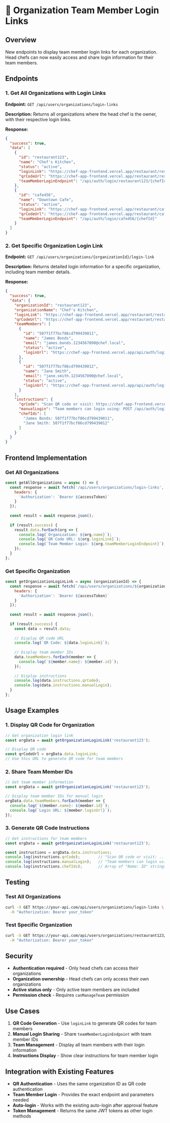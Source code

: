 # 🔗 Organization Team Member Login Links

## Overview
New endpoints to display team member login links for each organization. Head chefs can now easily access and share login information for their team members.

## Endpoints

### 1. Get All Organizations with Login Links
**Endpoint:** `GET /api/users/organizations/login-links`

**Description:** Returns all organizations where the head chef is the owner, with their respective login links.

**Response:**
```json
{
  "success": true,
  "data": [
    {
      "id": "restaurant123",
      "name": "Chef's Kitchen",
      "status": "active",
      "loginLink": "https://chef-app-frontend.vercel.app/restaurant/restaurant123",
      "qrCodeUrl": "https://chef-app-frontend.vercel.app/restaurant/restaurant123",
      "teamMemberLoginEndpoint": "/api/auth/login/restaurant123/{chefId}"
    },
    {
      "id": "cafe456",
      "name": "Downtown Cafe",
      "status": "active",
      "loginLink": "https://chef-app-frontend.vercel.app/restaurant/cafe456",
      "qrCodeUrl": "https://chef-app-frontend.vercel.app/restaurant/cafe456",
      "teamMemberLoginEndpoint": "/api/auth/login/cafe456/{chefId}"
    }
  ]
}
```

### 2. Get Specific Organization Login Link
**Endpoint:** `GET /api/users/organizations/{organizationId}/login-link`

**Description:** Returns detailed login information for a specific organization, including team member details.

**Response:**
```json
{
  "success": true,
  "data": {
    "organizationId": "restaurant123",
    "organizationName": "Chef's Kitchen",
    "loginLink": "https://chef-app-frontend.vercel.app/restaurant/restaurant123",
    "qrCodeUrl": "https://chef-app-frontend.vercel.app/restaurant/restaurant123",
    "teamMembers": [
      {
        "id": "507f1f77bcf86cd799439011",
        "name": "James Bonds",
        "email": "james.bonds.1234567890@chef.local",
        "status": "active",
        "loginUrl": "https://chef-app-frontend.vercel.app/api/auth/login/restaurant123/507f1f77bcf86cd799439011"
      },
      {
        "id": "507f1f77bcf86cd799439012",
        "name": "Jane Smith",
        "email": "jane.smith.1234567890@chef.local",
        "status": "active",
        "loginUrl": "https://chef-app-frontend.vercel.app/api/auth/login/restaurant123/507f1f77bcf86cd799439012"
      }
    ],
    "instructions": {
      "qrCode": "Scan QR code or visit: https://chef-app-frontend.vercel.app/restaurant/restaurant123",
      "manualLogin": "Team members can login using: POST /api/auth/login/restaurant123/{chefId}",
      "chefIds": [
        "James Bonds: 507f1f77bcf86cd799439011",
        "Jane Smith: 507f1f77bcf86cd799439012"
      ]
    }
  }
}
```

## Frontend Implementation

### Get All Organizations
```javascript
const getAllOrganizations = async () => {
  const response = await fetch('/api/users/organizations/login-links', {
    headers: {
      'Authorization': `Bearer ${accessToken}`
    }
  });
  
  const result = await response.json();
  
  if (result.success) {
    result.data.forEach(org => {
      console.log(`Organization: ${org.name}`);
      console.log(`QR Code URL: ${org.loginLink}`);
      console.log(`Team Member Login: ${org.teamMemberLoginEndpoint}`);
    });
  }
};
```

### Get Specific Organization
```javascript
const getOrganizationLoginLink = async (organizationId) => {
  const response = await fetch(`/api/users/organizations/${organizationId}/login-link`, {
    headers: {
      'Authorization': `Bearer ${accessToken}`
    }
  });
  
  const result = await response.json();
  
  if (result.success) {
    const data = result.data;
    
    // Display QR code URL
    console.log(`QR Code: ${data.loginLink}`);
    
    // Display team member IDs
    data.teamMembers.forEach(member => {
      console.log(`${member.name}: ${member.id}`);
    });
    
    // Display instructions
    console.log(data.instructions.qrCode);
    console.log(data.instructions.manualLogin);
  }
};
```

## Usage Examples

### 1. Display QR Code for Organization
```javascript
// Get organization login link
const orgData = await getOrganizationLoginLink('restaurant123');

// Display QR code
const qrCodeUrl = orgData.data.loginLink;
// Use this URL to generate QR code for team members
```

### 2. Share Team Member IDs
```javascript
// Get team member information
const orgData = await getOrganizationLoginLink('restaurant123');

// Display team member IDs for manual login
orgData.data.teamMembers.forEach(member => {
  console.log(`${member.name}: ${member.id}`);
  console.log(`Login URL: ${member.loginUrl}`);
});
```

### 3. Generate QR Code Instructions
```javascript
// Get instructions for team members
const orgData = await getOrganizationLoginLink('restaurant123');

const instructions = orgData.data.instructions;
console.log(instructions.qrCode);        // "Scan QR code or visit: ..."
console.log(instructions.manualLogin);   // "Team members can login using: ..."
console.log(instructions.chefIds);       // Array of "Name: ID" strings
```

## Testing

### Test All Organizations
```bash
curl -X GET https://your-api.com/api/users/organizations/login-links \
  -H "Authorization: Bearer your_token"
```

### Test Specific Organization
```bash
curl -X GET https://your-api.com/api/users/organizations/restaurant123/login-link \
  -H "Authorization: Bearer your_token"
```

## Security

- **Authentication required** - Only head chefs can access their organizations
- **Organization ownership** - Head chefs can only access their own organizations
- **Active status only** - Only active team members are included
- **Permission check** - Requires `canManageTeam` permission

## Use Cases

1. **QR Code Generation** - Use `loginLink` to generate QR codes for team members
2. **Manual Login Sharing** - Share `teamMemberLoginEndpoint` with team member IDs
3. **Team Management** - Display all team members with their login information
4. **Instructions Display** - Show clear instructions for team member login

## Integration with Existing Features

- **QR Authentication** - Uses the same organization ID as QR code authentication
- **Team Member Login** - Provides the exact endpoint and parameters needed
- **Auto-login** - Works with the existing auto-login after approval feature
- **Token Management** - Returns the same JWT tokens as other login methods
